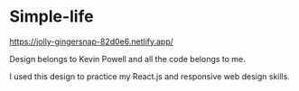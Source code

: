 # Simple-life

https://jolly-gingersnap-82d0e6.netlify.app/

Design belongs to Kevin Powell and all the code belongs to me.

I used this design to practice my React.js and responsive web design skills.
